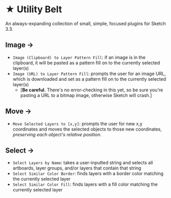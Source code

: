 # ★ Utility Belt

An always-expanding collection of small, simple, focused plugins for Sketch 3.3.

## Image →

* `Image (Clipboard) to Layer Pattern Fill`: if an image is in the clipboard, it will be pasted as a pattern fill on to the currently selected layer(s)
* `Image (URL) to Layer Pattern Fill`: prompts the user for an image URL, which is downloaded and set as a pattern fill on to the currently selected layer(s)
  * [**Be careful.** There's no error-checking in this yet, so be sure you're pasting a URL to a bitmap image, otherwise Sketch will crash.]

## Move →

* `Move Selected Layers to [x,y]`: prompts the user for new x,y coordinates and moves the selected objects to those new coordinates, _preserving each object's relative position_.

## Select →

* `Select Layers by Name`: takes a user-inputted string and selects all artboards, layer groups, and/or layers that contain that string
* `Select Similar Color Border`: finds layers with a border color matching the currently selected layer
* `Select Similar Color Fill`: finds layers with a fill color matching the currently selected layer
